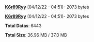[**K6r89Ryy**](/data/K6r89Ryy.txt) (04/12/22 - 04:51)- 2073 bytes

[**K6r89Ryy**](/data/K6r89Ryy.txt) (04/12/22 - 04:51)- 2073 bytes

**Total Datas**: 6443

**Total Size**: 36.96 MB / 37.0 MB